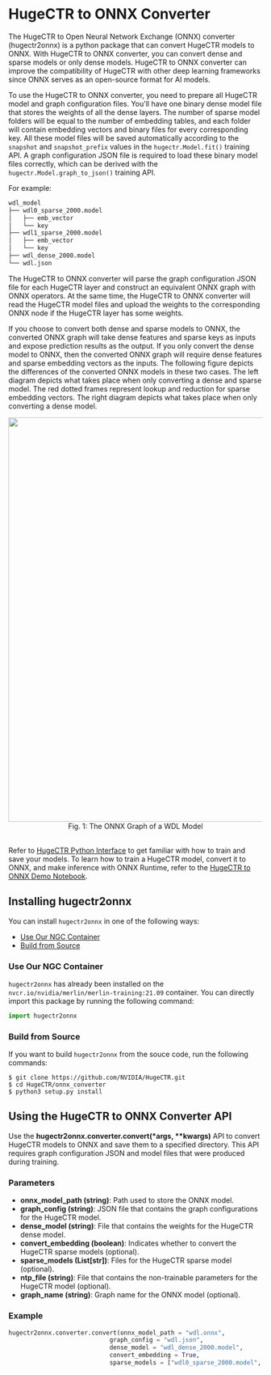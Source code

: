 # HugeCTR to ONNX Converter #

The HugeCTR to Open Neural Network Exchange (ONNX) converter (hugectr2onnx) is a python package that can convert HugeCTR models to ONNX. With HugeCTR to ONNX converter, you can convert dense and sparse models or only dense models. HugeCTR to ONNX converter can improve the compatibility of HugeCTR with other deep learning frameworks since ONNX serves as an open-source format for AI models.

To use the HugeCTR to ONNX converter, you need to prepare all HugeCTR model and graph configuration files. You'll have one binary dense model file that stores the weights of all the dense layers. The number of sparse model folders will be equal to the number of embedding tables, and each folder will contain embedding vectors and binary files for every corresponding key. All these model files will be saved automatically according to the `snapshot` and `snapshot_prefix` values in the `hugectr.Model.fit()` training API. A graph configuration JSON file is required to load these binary model files correctly, which can be derived with the `hugectr.Model.graph_to_json()` training API. 

For example:

```bash
wdl_model
├── wdl0_sparse_2000.model
│   ├── emb_vector
│   └── key
├── wdl1_sparse_2000.model
│   ├── emb_vector
│   └── key
├── wdl_dense_2000.model
└── wdl.json
```

The HugeCTR to ONNX converter will parse the graph configuration JSON file for each HugeCTR layer and construct an equivalent ONNX graph with ONNX operators. At the same time, the HugeCTR to ONNX converter will read the HugeCTR model files and upload the weights to the corresponding ONNX node if the HugeCTR layer has some weights. 

If you choose to convert both dense and sparse models to ONNX, the converted ONNX graph will take dense features and sparse keys as inputs and expose prediction results as the output. If you only convert the dense model to ONNX, then the converted ONNX graph will require dense features and sparse embedding vectors as the inputs. The following figure depicts the differences of the converted ONNX models in these two cases. The left diagram depicts what takes place when only converting a dense and sparse model. The red dotted frames represent lookup and reduction for sparse embedding vectors. The right diagram depicts what takes place when only converting a dense model.

<div align=center><img src ="readme_src/wdl_onnx.png" width="800"/></div>
<div align=center>Fig. 1: The ONNX Graph of a WDL Model</div>

<br/>

Refer to [HugeCTR Python Interface](../docs/python_interface.md) to get familiar with how to train and save your models. To learn how to train a HugeCTR model, convert it to ONNX, and make inference with ONNX Runtime, refer to the [HugeCTR to ONNX Demo Notebook](../notebooks/hugectr2onnx_demo.ipynb).

## Installing hugectr2onnx ##
You can install `hugectr2onnx` in one of the following ways:

* [Use Our NGC Container](#use-our-ngc-container)
* [Build from Source](#build-from-source)

### Use Our NGC Container ###
`hugectr2onnx` has already been installed on the `nvcr.io/nvidia/merlin/merlin-training:21.09` container. You can directly import this package by running the following command:

```python
import hugectr2onnx
```
    
### Build from Source ###
If you want to build `hugectr2onnx` from the souce code, run the following commands:

```shell
$ git clone https://github.com/NVIDIA/HugeCTR.git
$ cd HugeCTR/onnx_converter
$ python3 setup.py install
```

## Using the HugeCTR to ONNX Converter API ##
Use the **hugectr2onnx.converter.convert(\*args, \*\*kwargs)** API to convert HugeCTR models to ONNX and save them to a specified directory. This API requires graph configuration JSON and model files that were produced during training.

### Parameters ###

* **onnx_model_path (string)**: Path used to store the ONNX model.
* **graph_config (string)**: JSON file that contains the graph configurations for the HugeCTR model.
* **dense_model (string)**: File that contains the weights for the HugeCTR dense model.
* **convert_embedding (boolean)**: Indicates whether to convert the HugeCTR sparse models (optional).
* **sparse_models (List[str])**: Files for the HugeCTR sparse model (optional).
* **ntp_file (string)**: File that contains the non-trainable parameters for the HugeCTR model (optional).
* **graph_name (string)**: Graph name for the ONNX model (optional).

### Example ###

```python
hugectr2onnx.converter.convert(onnx_model_path = "wdl.onnx",
                            graph_config = "wdl.json",
                            dense_model = "wdl_dense_2000.model",
                            convert_embedding = True,
                            sparse_models = ["wdl0_sparse_2000.model", "wdl1_sparse_2000.model"])
```
